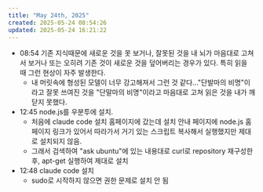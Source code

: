 ```yaml
---
title: "May 24th, 2025"
created: 2025-05-24 08:54:26
updated: 2025-05-24 16:21:22
---
```

  * 08:54 기존 지식때문에 새로운 것을 못 보거나, 잘못된 것을 내 뇌가 마음대로 고쳐서 보거나 또는 오히려 기존 것이 새로운 것을 덮어버리는 경우가 있다. 특히 읽을 때 그런 현상이 자주 발생한다.
    * 내 머릿속에 형성된 모델이 너무 강고해져서 그런 것 같다..."단발마의 비명"이라고 잘못 쓰여진 것을 "단말마의 비명"이라고 마음대로 고쳐 읽은 것을 내가 깨닫지 못했다.
  * 12:45 node.js를 우분투에 설치.
    * 처음에 claude code 설치 홈페이지에 갔는데 설치 안내 페이지에 node.js 홈페이지 링크가 있어서 따라가서 거기 있는 스크립트 복사해서 실행했지만 제대로 설치되지 않음.
    * 그래서 검색하여 "ask ubuntu"에 있는 내용대로 curl로 repository 재구성한 후, apt-get 실행하여 제대로 설치
  * 12:48 claude code 설치
    * sudo로 시작하지 않으면 권한 문제로 설치 안 됨
